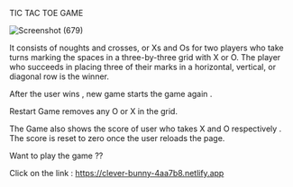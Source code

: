 TIC TAC TOE GAME

![Screenshot (679)](https://user-images.githubusercontent.com/97434903/197364606-311febe1-e927-47db-a6ee-c54e11874533.png)


It consists of noughts and crosses, or Xs and Os for two players who take turns marking the spaces in a three-by-three grid with X or O. The player who succeeds in placing three of their marks in a horizontal, vertical, or diagonal row is the winner.

After the user wins , new game starts the game again .

Restart Game removes any O or X in the grid.

The Game also shows the score of user who takes X and O respectively . The score is reset to zero once the user reloads the page.

Want to play the game ??

Click on the link :
https://clever-bunny-4aa7b8.netlify.app

